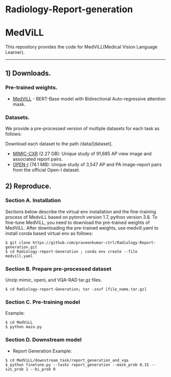 # Radiology-Report-generation
# MedViLL

This repository provides the code for MedViLL(Medical Vision Language Learner).

---

 
## 1) Downloads.
### Pre-trained weights.
 
- [MedViLL](https://drive.google.com/file/d/1shOQrOWbkIeUUsQN48fEP6wj0e266jOb/view?usp=sharing) - BERT-Base model with Bidirectional Auto-regressive attention mask.

### Datasets.
We provide a pre-processed version of multiple datasets for each task as follows:
 
 Download each dataset to the path /data/[dataset].
- [MIMIC-CXR](https://drive.google.com/file/d/1aVamW2kBkcVUxhq2lOi38mKHEQ33FhQZ/view?usp=sharing) (2.27 GB): Unique study of 91,685 AP view image and associated report pairs.
- [OPEN-I](https://drive.google.com/file/d/1aAKW2UcR7KhX9rckYtNfTfzNYulgrzle/view?usp=sharing) (74.1 MB): Unique study of 3,547 AP and PA image-report pairs from the official Open-I dataset.


 
## 2) Reproduce.
### Section A. Installation
Sections below describe the virtual env installation and the fine-training process of MedviLL based on pytorch version 1.7, python version 3.8. 
To fine-tune MedViLL, you need to download the pre-trained weights of MedViLL. After downloading the pre-trained weights, use medvill.yaml to install conda based virtual env as follows:

```
$ git clone https://github.com/praveenkumar-ctrl/Radiology-Report-generation.git
$ cd Radiology-report-Generation ; conda env create --file medvill.yaml
```

 

### Section B. Prepare pre-processed dataset

Unzip mimic, openi, and VQA-RAD tar.gz files. 

```
$ cd Radiology-report-Generation; tar -zxvf [file_name.tar.gz]
```

### Section C. Pre-training model
Example:
```
$ cd MedViLL
$ python main.py
```


### Section D. Downstream model

- Report Generation
Example:
```
$ cd MedViLL/downstream_task/report_generation_and_vqa
$ python finetune.py --tasks report_generation --mask_prob 0.15 --s2s_prob 1 --bi_prob 0
```
